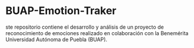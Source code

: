 # BUAP-Emotion-Traker
ste repositorio contiene el desarrollo y análisis de un proyecto de reconocimiento de emociones realizado en colaboración con la Benemérita Universidad Autónoma de Puebla (BUAP). 
